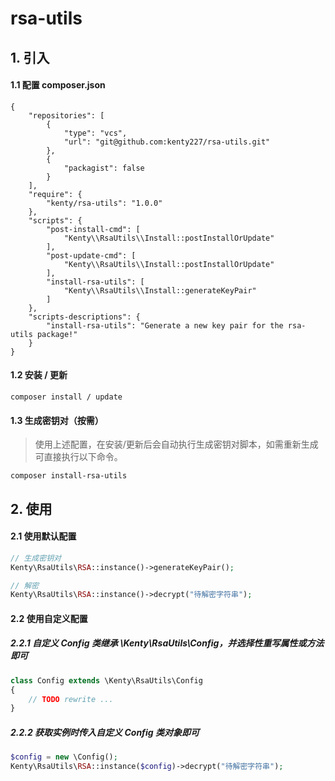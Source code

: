 # rsa-utils

## 1. 引入

#### 1.1 配置 composer.json

```
{
    "repositories": [
        {
            "type": "vcs",
            "url": "git@github.com:kenty227/rsa-utils.git"
        },
        {
            "packagist": false
        }
    ],
    "require": {
        "kenty/rsa-utils": "1.0.0"
    },
    "scripts": {
        "post-install-cmd": [
            "Kenty\\RsaUtils\\Install::postInstallOrUpdate"
        ],
        "post-update-cmd": [
            "Kenty\\RsaUtils\\Install::postInstallOrUpdate"
        ],
        "install-rsa-utils": [
            "Kenty\\RsaUtils\\Install::generateKeyPair"
        ]
    },
    "scripts-descriptions": {
        "install-rsa-utils": "Generate a new key pair for the rsa-utils package!"
    }
}
```

#### 1.2 安装 / 更新

```
composer install / update
```

#### 1.3 生成密钥对（按需）

> 使用上述配置，在安装/更新后会自动执行生成密钥对脚本，如需重新生成可直接执行以下命令。

```
composer install-rsa-utils
```

## 2. 使用

#### 2.1 使用默认配置

```php
// 生成密钥对
Kenty\RsaUtils\RSA::instance()->generateKeyPair();

// 解密
Kenty\RsaUtils\RSA::instance()->decrypt("待解密字符串");
```

#### 2.2 使用自定义配置

##### 2.2.1 自定义 Config 类继承 \Kenty\RsaUtils\Config，并选择性重写属性或方法即可

```php
class Config extends \Kenty\RsaUtils\Config
{
    // TODO rewrite ...
}
```

##### 2.2.2 获取实例时传入自定义 Config 类对象即可

```php
$config = new \Config();
Kenty\RsaUtils\RSA::instance($config)->decrypt("待解密字符串");
```
